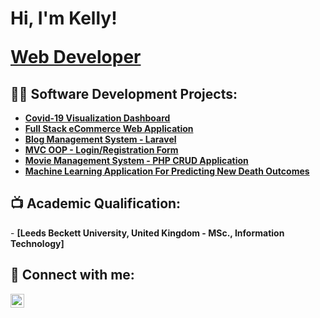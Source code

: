 <h1>Hi, I'm Kelly! <br/><a href="https://github.com/komobude2021"><p>Web Developer</p></a></h1>

<h2>👨‍💻 Software Development Projects:</h2>

  - <b>[Covid-19 Visualization Dashboard](https://github.com/komobude2021/Algorithms-Practice)</b>
  - <b>[Full Stack eCommerce Web Application](https://github.com/komobude2021/Algorithms-Practice)</b>
  - <b>[Blog Management System - Laravel](https://github.com/komobude2021/Algorithms-Practice)</b>
  - <b>[MVC OOP - Login/Registration Form](https://github.com/komobude2021/Algorithms-Practice)</b>
  - <b>[Movie Management System - PHP CRUD Application](https://github.com/komobude2021/Algorithms-Practice)</b>
  - <b>[Machine Learning Application For Predicting New Death Outcomes](https://github.com/komobude2021/Algorithms-Practice)</b>

<h2>📺 Academic Qualification:</h2>
- <b>[Leeds Beckett University, United Kingdom - MSc., Information Technology]</b>

<h2> 🤳 Connect with me:</h2>

[<img align="left" alt="Omobude Ehikioya Kelly | LinkedIn" width="22px" src="https://cdn.jsdelivr.net/npm/simple-icons@v3/icons/linkedin.svg" />][linkedin]

[linkedin]: https://linkedin.com/in/ehikioya-omobude-44771b208

<!--
**komobude2021/komobude2021** is a ✨ _special_ ✨ repository because its `README.md` (this file) appears on your GitHub profile.

Here are some ideas to get you started:

- 🔭 I’m currently working on ...
- 🌱 I’m currently learning ...
- 👯 I’m looking to collaborate on ...
- 🤔 I’m looking for help with ...
- 💬 Ask me about ...
- 📫 How to reach me: ...
- 😄 Pronouns: ...
- ⚡ Fun fact: ...
-->
